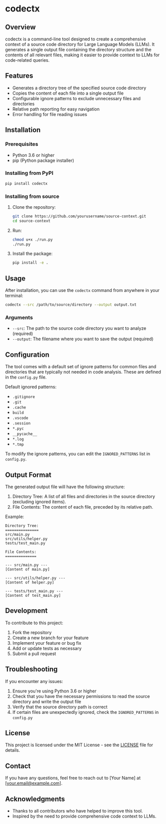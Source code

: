 # codectx

## Overview

codectx is a command-line tool designed to create a comprehensive context of a source code directory for Large Language Models (LLMs). It generates a single output file containing the directory structure and the contents of all relevant files, making it easier to provide context to LLMs for code-related queries.

## Features

- Generates a directory tree of the specified source code directory
- Copies the content of each file into a single output file
- Configurable ignore patterns to exclude unnecessary files and directories
- Relative path reporting for easy navigation
- Error handling for file reading issues

## Installation

### Prerequisites

- Python 3.6 or higher
- pip (Python package installer)

### Installing from PyPI

```bash
pip install codectx
```

### Installing from source

1. Clone the repository:

   ```bash
   git clone https://github.com/yourusername/source-context.git
   cd source-context
   ```

2. Run:

   ```bash
   chmod u+x ./run.py
   ./run.py
   ```

3. Install the package:
   ```bash
   pip install -e .
   ```

## Usage

After installation, you can use the `codectx` command from anywhere in your terminal:

```bash
codectx --src /path/to/source/directory --output output.txt
```

### Arguments

- `--src`: The path to the source code directory you want to analyze (required)
- `--output`: The filename where you want to save the output (required)

## Configuration

The tool comes with a default set of ignore patterns for common files and directories that are typically not needed in code analysis. These are defined in the `config.py` file.

Default ignored patterns:

- `.gitignore`
- `.git`
- `.cache`
- `build`
- `.vscode`
- `.session`
- `*.pyc`
- `__pycache__`
- `*.log`
- `*.tmp`

To modify the ignore patterns, you can edit the `IGNORED_PATTERNS` list in `config.py`.

## Output Format

The generated output file will have the following structure:

1. Directory Tree: A list of all files and directories in the source directory (excluding ignored items).
2. File Contents: The content of each file, preceded by its relative path.

Example:

```
Directory Tree:
===============
src/main.py
src/utils/helper.py
tests/test_main.py

File Contents:
==============

--- src/main.py ---
[Content of main.py]

--- src/utils/helper.py ---
[Content of helper.py]

--- tests/test_main.py ---
[Content of test_main.py]
```

## Development

To contribute to this project:

1. Fork the repository
2. Create a new branch for your feature
3. Implement your feature or bug fix
4. Add or update tests as necessary
5. Submit a pull request

## Troubleshooting

If you encounter any issues:

1. Ensure you're using Python 3.6 or higher
2. Check that you have the necessary permissions to read the source directory and write the output file
3. Verify that the source directory path is correct
4. If certain files are unexpectedly ignored, check the `IGNORED_PATTERNS` in `config.py`

## License

This project is licensed under the MIT License - see the [LICENSE](LICENSE) file for details.

## Contact

If you have any questions, feel free to reach out to [Your Name] at [your.email@example.com].

## Acknowledgments

- Thanks to all contributors who have helped to improve this tool.
- Inspired by the need to provide comprehensive code context to LLMs.
